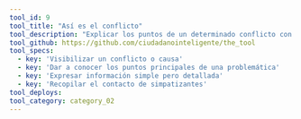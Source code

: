 ```yaml
---
tool_id: 9
tool_title: "Así es el conflicto"
tool_description: "Explicar los puntos de un determinado conflicto con el detalle de los argumentos desde una perspectiva ciudadana."
tool_github: https://github.com/ciudadanointeligente/the_tool
tool_specs:
  - key: 'Visibilizar un conflicto o causa'
  - key: 'Dar a conocer los puntos principales de una problemática'
  - key: 'Expresar información simple pero detallada'
  - key: 'Recopilar el contacto de simpatizantes'
tool_deploys:
tool_category: category_02
---
```

